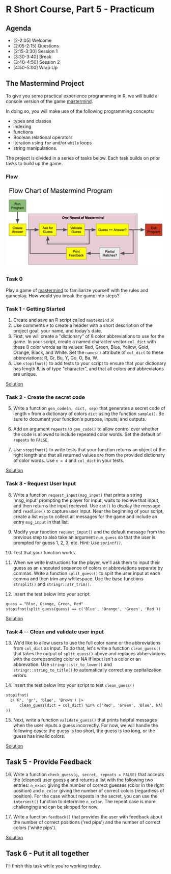 # R Short Course, Part 5 - Practicum

## Agenda

- [2-2:05] Welcome
- [2:05-2:15] Questions
- [2:15-3:30] Session 1
- [3:30-3:40] Break
- [3:40-4:50] Session 2
- [4:50-5:00] Wrap Up

## The Mastermind Project

To give you some  practical experience programming in R,
we will build a console version of the game
[mastermind](http://www.webgamesonline.com/mastermind/).

In doing so, you will make use of the
following programming concepts:  
  - types and classes
  - indexing
  - functions
  - Boolean relational operators
  - iteration using `for` and/or `while` loops
  - string manipulations.

The project is divided in a series of tasks below.
Each task builds on prior tasks to build up the game.

### Flow

![](./mastermind_flow.png)

### Task 0

Play a game of 
[mastermind](http://www.webgamesonline.com/mastermind/)
to familiarize yourself with the rules and gameplay.
How would you break the game into steps?

### Task 1 - Getting Started

1. Create and save an R script called `masteRmind.R`
2. Use comments `#` to create a header with a short
   description of the project goal, your name, and
   today's date.
3. First, we will create a "dictionary" of 8 color
   abbreviations to use for the game. In your script,
   create a named character vector `col_dict` with these 8
   color words as its values:
   Red, Green, Blue, Yellow, Gold, Orange, Black, and White.
   Set the `names()` attribute of `col_dict` to these abbreviations:
   R, Gr, Bu, Y, Go, O, Ba, W.
4. Use `stopifnot()` to add tests to your script to ensure
   that your dictionary has
   length 8, is of type "character", and
   that all colors and abbreviatons are unique.

[Solution](./masteRmind_task1.R)

### Task 2 - Create the secret code

5. Write a function `gen_code(n, dict, sep)` that generates a secret code
   of length `n` from a dictionary of colors `dict` using the
   function `sample()`. Be sure to document your function's purpose,
   inputs, and outputs.

6. Add an argument `repeats` to `gen_code()` to allow control over
   whether the code is allowed to include repeated color words.
   Set the default of `repeats` to `FALSE`.

7. Use `stopifnot()` to write tests that your function returns an
   object of the right length and that all returned values are from
   the provided dictionary of color words.  Use `n = 4` and `col_dict`
   in your tests.

[Solution](./masteRmind_task2.R)

### Task 3 - Request User Input

8. Write a function `request_input(msg_input)` that prints a string
   'msg_input' prompting the player for input, waits to recieve that input,
   and then returns the input recieved. Use `cat()` to display the message and
   `readline()` to capture user
   input. Near the beginning of your script, create a list `msgs` to collect
   all messages for the game and include an entry `msg_input` in that list.
   

9. Modify your function `request_input()` and the default message from the previous step
   to also take an argument `num_guess` so that the user is prompted for
   guess 1, 2, 3, etc.  *Hint: Use `sprintf()`*.

10. Test that your function works. 

11. When we write instructions for the player, we'll ask them to input their
    guess as an unqouted sequence of colors or abbreviations separate by
    commas.  Write a function `split_guess()` to split the user input at
    each comma and then trim any whitespace. Use the base functions `strsplit()`
    and `stringr::str_trim()`. 

12. Insert the test below into your script:

```
guess = "Blue, Orange, Green, Red"
stopifnot(split_guess(guess) == c('Blue', 'Orange', 'Green', 'Red'))
```

[Solution](./masteRmind_task3.R)

### Task 4 -- Clean and validate user input

13.  We'd like to allow users to use the full color name or the abbreviations
     from `col_dict` as input.  To do that, let's write a function `clean_guess()`
     that takes the output of `split_guess()` above and replaces abberviations with
     the correpsonding color or NA if input isn't a color or an abbrevation. Use
     `stringr::str_to_lower()` and `stringr::string_to_title()` to automatically
     correct any capitalization errors. 

14. Insert the test below into your script to test `clean_guess()`

```
stopifnot(
  c('R', 'gr', 'blue', 'Brown') |> 
      clean_guess(dict = col_dict) %in% c('Red', 'Green', 'Blue', NA)
))
```

15. Next, write a function `validate_guess()` that prints
    helpful messages when the user inputs a guess incorrectly. For now,
    we will handle the following cases: the guess is too short, the
    guess is too long, or the guess has invalid colors. 

[Solution](./masteRmind_task4.R)

## Task 5 - Provide Feedback

16. Write a function `check_guess(g, secret, repeats = FALSE)` that
    accepts the (cleaned) user guess `g` and returns a list with
    the following two entries: `n_exact` giving the number of
    correct guesses (color in the right position) and `n_color`
    giving the number of correct colors (regardless of position).
    For the case without repeats in the secret, you can use the
    `intersect()` function to determine `n_color`.  The repeat case
    is more challenging and can be skipped for now.

17. Write a function `feedback()` that provides the user with
    feedback about the number of correct positions ('red pips')
    and the number of correct colors ('white pips').
    
    
[Solution](./masteRmind_task5.R)

## Task 6 - Put it all together

I'll finish this task while you're working today. 